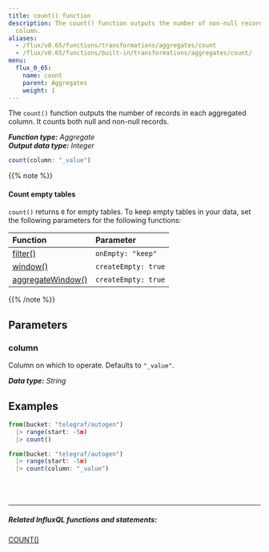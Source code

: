```yaml
---
title: count() function
description: The count() function outputs the number of non-null records in each aggregated
  column.
aliases:
  - /flux/v0.65/functions/transformations/aggregates/count
  - /flux/v0.65/functions/built-in/transformations/aggregates/count/
menu:
  flux_0_65:
    name: count
    parent: Aggregates
    weight: 1
---
```


The `count()` function outputs the number of records in each aggregated column.
It counts both null and non-null records.

_**Function type:** Aggregate_  
_**Output data type:** Integer_

```js
count(column: "_value")
```

{{% note %}}
#### Count empty tables
`count()` returns `0` for empty tables.
To keep empty tables in your data, set the following parameters for the following functions:

| Function                                                                                    | Parameter           |
|:--------                                                                                    |:---------           |
| [filter()](/flux/v0.65/stdlib/built-in/transformations/filter/)                              | `onEmpty: "keep"`   |
| [window()](/flux/v0.65/stdlib/built-in/transformations/window/)                              | `createEmpty: true` |
| [aggregateWindow()](/flux/v0.65/stdlib/built-in/transformations/aggregates/aggregatewindow/) | `createEmpty: true` |
{{% /note %}}

## Parameters

### column
Column on which to operate.
Defaults to `"_value"`.

_**Data type:** String_

## Examples
```js
from(bucket: "telegraf/autogen")
  |> range(start: -5m)
  |> count()
```

```js
from(bucket: "telegraf/autogen")
  |> range(start: -5m)
  |> count(column: "_value")
```

<hr style="margin-top:4rem"/>

##### Related InfluxQL functions and statements:
[COUNT()](/influxdb/latest/query_language/functions/#count)
